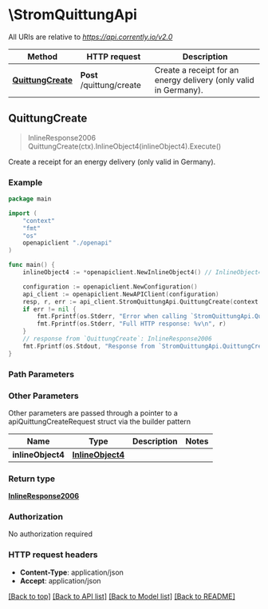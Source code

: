 # \StromQuittungApi

All URIs are relative to *https://api.corrently.io/v2.0*

Method | HTTP request | Description
------------- | ------------- | -------------
[**QuittungCreate**](StromQuittungApi.md#QuittungCreate) | **Post** /quittung/create | Create a receipt for an energy delivery (only valid in Germany).



## QuittungCreate

> InlineResponse2006 QuittungCreate(ctx).InlineObject4(inlineObject4).Execute()

Create a receipt for an energy delivery (only valid in Germany).



### Example

```go
package main

import (
    "context"
    "fmt"
    "os"
    openapiclient "./openapi"
)

func main() {
    inlineObject4 := *openapiclient.NewInlineObject4() // InlineObject4 | 

    configuration := openapiclient.NewConfiguration()
    api_client := openapiclient.NewAPIClient(configuration)
    resp, r, err := api_client.StromQuittungApi.QuittungCreate(context.Background()).InlineObject4(inlineObject4).Execute()
    if err != nil {
        fmt.Fprintf(os.Stderr, "Error when calling `StromQuittungApi.QuittungCreate``: %v\n", err)
        fmt.Fprintf(os.Stderr, "Full HTTP response: %v\n", r)
    }
    // response from `QuittungCreate`: InlineResponse2006
    fmt.Fprintf(os.Stdout, "Response from `StromQuittungApi.QuittungCreate`: %v\n", resp)
}
```

### Path Parameters



### Other Parameters

Other parameters are passed through a pointer to a apiQuittungCreateRequest struct via the builder pattern


Name | Type | Description  | Notes
------------- | ------------- | ------------- | -------------
 **inlineObject4** | [**InlineObject4**](InlineObject4.md) |  | 

### Return type

[**InlineResponse2006**](InlineResponse2006.md)

### Authorization

No authorization required

### HTTP request headers

- **Content-Type**: application/json
- **Accept**: application/json

[[Back to top]](#) [[Back to API list]](../README.md#documentation-for-api-endpoints)
[[Back to Model list]](../README.md#documentation-for-models)
[[Back to README]](../README.md)

